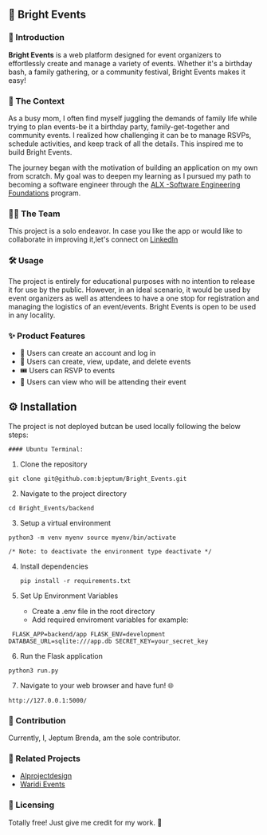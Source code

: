 ## 🌟 Bright Events 

### 🎉 Introduction

**Bright Events** is a web platform designed for event organizers to effortlessly create and manage a variety of events. Whether it's a birthday bash, a family gathering, or a community festival, Bright Events makes it easy!


### 🌈 The Context

As a busy mom, I often find myself juggling the demands of family life while trying to plan events-be it a birthday party, family-get-together and community events. I realized how challenging it can be to manage RSVPs, schedule activities, and keep track of all the details. This inspired me to build Bright Events.

The journey began with the motivation of building an application on my own from scratch. My goal was to deepen my learning as I pursued my path to becoming a software engineer through the [ALX -Software Engineering Foundations](https://www.alxafrica.com/learn/programming-development/) program.

### 👩‍💻 The Team

This project is a solo endeavor.
In case you like the app or would like to collaborate in improving it,let's connect on [LinkedIn](https://www.linkedin.com/in/brenda-jeptum-8bab79120/)

### 🛠️ Usage

The project is entirely for educational purposes with no intention to release it for use by the public. However, in an ideal scenario, it would be used by event organizers as well as attendees  to have a one stop for registration and managing the logistics of an  event/events. Bright Events is open to be used in any locality.

### ✨ Product Features

- 📝 Users can create an account and log in
- 📅 Users can create, view, update, and delete events
- 🎟️ Users can RSVP to events
- 👥 Users can view who will be attending their event

## ⚙️ Installation

The project is not deployed butcan be used locally following the below steps:

    #### Ubuntu Terminal:

1.  Clone the repository

`
    git clone git@github.com:bjeptum/Bright_Events.git
    `
    
2. Navigate to the project directory 

`
    cd Bright_Events/backend
    `
    
3. Setup a virtual environment
   
`
    python3 -m venv myenv
    source myenv/bin/activate
    `

    
    /* Note: to deactivate the environment type deactivate */
   
4. Install dependencies

   `
   pip install -r requirements.txt
   `
   
5. Set Up Environment Variables

   - Create a .env file in the root directory
   - Add required enviroment variables for example:
  
  ` 
  FLASK_APP=backend/app
  FLASK_ENV=development
  DATABASE_URL=sqlite:///app.db
  SECRET_KEY=your_secret_key
  `
  
6. Run the Flask application
   
 `
 python3 run.py
 `
 
7.  Navigate to your web browser and have fun! 🌐

 
`
http://127.0.0.1:5000/
`

### 🤝 Contribution 

Currently, I, Jeptum Brenda, am the sole contributor. 

### 🔗 Related Projects

- [Alprojectdesign](https://www.alprojectsdesign.com/en/home/)
- [Waridi Events](https://www.waridievents.com/)


### 📜 Licensing

Totally free! Just give me credit for my work. 🙌


